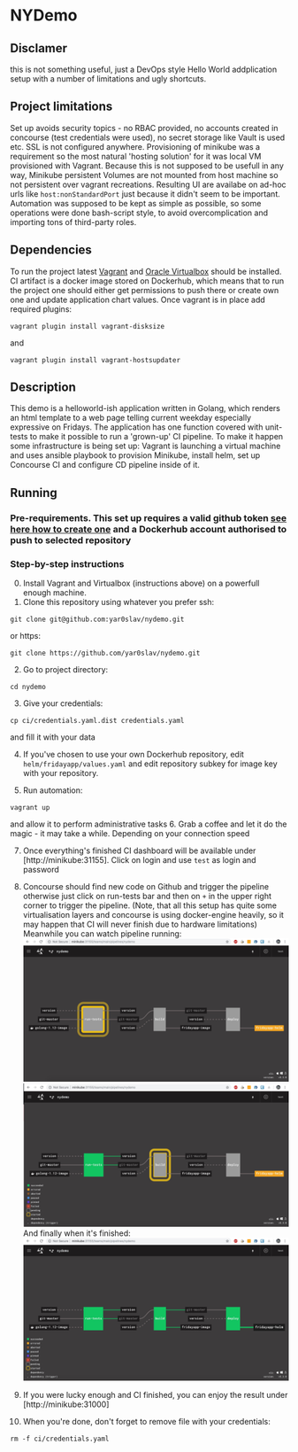 # NYDemo

## Disclamer
this is not something useful, just a DevOps style Hello World addplication setup with a number of limitations and ugly shortcuts.

## Project limitations
Set up avoids security topics - no RBAC provided, no accounts created in concourse (test credentials were used), no secret storage like Vault is used etc.
SSL is not configured anywhere.
Provisioning of minikube was a requirement so the most natural 'hosting solution' for it was local VM provisioned with Vagrant.
Because this is not supposed to be usefull in any way, Minikube persistent Volumes are not mounted from host machine so not persistent over vagrant recreations. 
Resulting UI are availabe on ad-hoc urls like `host:nonStandardPort` just because it didn't seem to be important. Automation was supposed to be kept as simple as possible, so some operations were done bash-script style, to avoid overcomplication and importing tons of third-party roles.

## Dependencies
To run the project latest [Vagrant](https://www.vagrantup.com/docs/installation/) and [Oracle Virtualbox]() should be installed. CI artifact is a docker image stored on Dockerhub, which means that to run the project one should either get permissions to push there or create own one and update application chart values.
Once vagrant is in place add required plugins:
```
vagrant plugin install vagrant-disksize
```
and
```
vagrant plugin install vagrant-hostsupdater
```

## Description
This demo is a helloworld-ish application written in Golang, which renders an html template to a web page telling current weekday especially expressive on Fridays. The application has one function covered with unit-tests to make it possible to run a 'grown-up' CI pipeline. To make it happen some infrastructure is being set up:
Vagrant is launching a virtual machine and uses ansible playbook to provision Minikube, install helm, set up Concourse CI and configure CD pipeline inside of it.

## Running
### Pre-requirements. This set up requires a valid github token [see here how to create one](https://help.github.com/en/articles/creating-a-personal-access-token-for-the-command-line) and a Dockerhub account authorised to push to selected repository

### Step-by-step instructions
0. Install Vagrant and Virtualbox (instructions above) on a powerfull enough machine.
1. Clone this repository using whatever you prefer ssh:
```
git clone git@github.com:yar0slav/nydemo.git
```
or https:
```
git clone https://github.com/yar0slav/nydemo.git
```
2. Go to project directory:
```
cd nydemo
```
3. Give your credentials:
```
cp ci/credentials.yaml.dist credentials.yaml
```
and fill it with your data

4. If you've chosen to use your own Dockerhub repository, edit `helm/fridayapp/values.yaml` and edit repository subkey for image key with your repository.

5. Run automation:
```
vagrant up
```
and allow it to perform administrative tasks
6. Grab a coffee and let it do the magic - it may take a while. Depending on your connection speed

7. Once everything's finished CI dashboard will be available under [http://minikube:31155]. Click on login and use `test` as login and password 

8. Concourse should find new code on Github and trigger the pipeline otherwise just click on run-tests bar and then on `+` in the upper right corner to trigger the pipeline. (Note, that all this setup has quite some virtualisation layers and concourse is using docker-engine heavily, so it may happen that CI will never finish due to hardware limitations)
Meanwhile you can watch pipeline running:
![init](images/Concourse_init.jpg)
![trigger](images/Concourse_trigger.jpg)
And finally when it's finished:
![success](images/Concourse_success.jpg)

9. If you were lucky enough and CI finished, you can enjoy the result under 
[http://minikube:31000]

10. When you're done, don't forget to remove file with your credentials:
```
rm -f ci/credentials.yaml
```